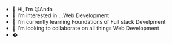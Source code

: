 - 👋 Hi, I’m @Anda
- 👀 I’m interested in ...Web Development
- 🌱 I’m currently learning Foundations of Full stack Develpment
- 💞️ I’m looking to collaborate on all things Web Development
- �

<!---
Anda-AB/Anda-AB is a ✨ special ✨ repository because its `README.md` (this file) appears on your GitHub profile.
You can click the Preview link to take a look at your changes.
--->
